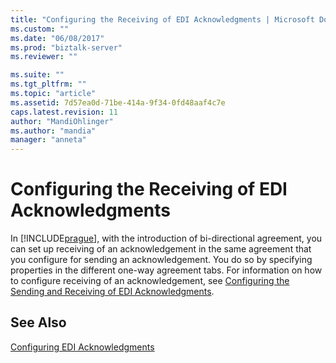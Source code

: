 ```yaml
---
title: "Configuring the Receiving of EDI Acknowledgments | Microsoft Docs"
ms.custom: ""
ms.date: "06/08/2017"
ms.prod: "biztalk-server"
ms.reviewer: ""

ms.suite: ""
ms.tgt_pltfrm: ""
ms.topic: "article"
ms.assetid: 7d57ea0d-71be-414a-9f34-0fd48aaf4c7e
caps.latest.revision: 11
author: "MandiOhlinger"
ms.author: "mandia"
manager: "anneta"
---
```

# Configuring the Receiving of EDI Acknowledgments
In [!INCLUDE[prague](../includes/prague-md.md)], with the introduction of bi-directional agreement, you can set up receiving of an acknowledgement in the same agreement that you configure for sending an acknowledgement. You do so by specifying properties in the different one-way agreement tabs. For information on how to configure receiving of an acknowledgement, see [Configuring the Sending and Receiving of EDI Acknowledgments](../core/configuring-the-sending-and-receiving-of-edi-acknowledgments.md).  
  
## See Also  
 [Configuring EDI Acknowledgments](../core/configuring-edi-acknowledgments.md)